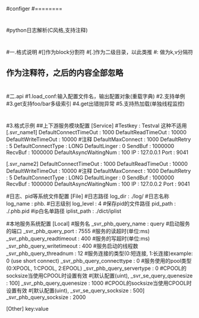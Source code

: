 #configer
#========
#
#python日志解析(C风格,支持注释)
#
#一.格式说明
#[]作为block分割符
#[.]作为二级目录，以此类推
#: 做为k,v分隔符
## 作为注释符，之后的内容全部忽略
#
#二.api
#1.load_conf:输入配置文件名，输出配置对象(重载字典)
#2.支持单例
#3.get支持foo/bar多级索引
#4.get出错抛异常
#5.支持热加载(单独线程监控)
#
#
#3.格式示例
##上下游服务模块配置
[Service]
#Testkey : Testval      这种不适用
[.svr_name1]
DefaultConnectTimeOut  :  1000
DefaultReadTimeOut  :  10000
DefaultWriteTimeOut  :  10000  #注释
DefaultMaxConnect  :  1000
DefaultRetry : 5
DefaultConnectType  :  LONG
DefaultLinger  :  0
SendBuf : 1000000
RecvBuf : 1000000
DefaultAsyncWaitingNum  : 100
IP : 127.0.0.1
Port : 9041

[.svr_name2]
DefaultConnectTimeOut  :  1000
DefaultReadTimeOut  :  10000
DefaultWriteTimeOut  :  10000  #注释
DefaultMaxConnect  :  1000
DefaultRetry : 5
DefaultConnectType  :  LONG
DefaultLinger  :  0
SendBuf : 1000000
RecvBuf : 1000000
DefaultAsyncWaitingNum  : 100
IP : 127.0.0.2
Port : 9041


#日志、pid等系统文件配置
[File]
#日志路径
log_dir : ./log/
#日志名称
log_name : phb.
#日志级别
log_level : 4
#保存pid的文件路径
pid_path : ./.phb.pid
#ip白名单路径
iplist_path : ./dict/iplist


#本地服务系统配置
[Local]
#服务名
_svr_phb_query_name : query
#启动服务的端口
_svr_phb_query_port : 7555
#服务的读超时(单位:ms)
_svr_phb_query_readtimeout : 400
#服务的写超时(单位:ms)
_svr_phb_query_writetimeout : 400
#服务启动的线程数
_svr_phb_query_threadnum : 12
#服务连接的类型(0:短连接, 1:长连接)example: 0 (use short connect)
_svr_phb_query_connecttype : 0
#服务使用的pool类型(0:XPOOL, 1:CPOOL, 2:EPOOL)
_svr_phb_query_servertype : 0
#CPOOL的socksize当使用CPOOL时设置有效
#[默认配置(uint),  _svr_se_query_quenesize : 100]
_svr_phb_query_quenesize : 1000
#CPOOL的socksize当使用CPOOL时设置有效
#[默认配置(uint),  _svr_se_query_socksize : 500]
_svr_phb_query_socksize : 2000

[Other]
key:value
